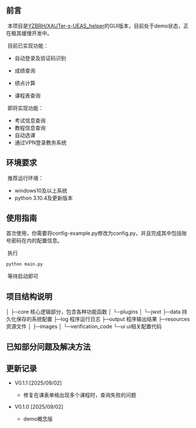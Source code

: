 ## 前言

​	本项目是[YZBRH/XAUTer-s-UEAS_helper](https://github.com/YZBRH/XAUTer-s-UEAS_helper)的GUI版本，目前处于demo状态，正在极其缓慢开发中。



​	目前已实现功能：

- 自动登录及验证码识别

- 成绩查询

- 绩点计算

- 课程表查询

  

​	即将实现功能：

- 考试信息查询
- 教程信息查询
- 自动选课
- 通过VPN登录教务系统



## 环境要求

​	推荐运行环境：

- windows10及以上系统
- python 3.10.4及更新版本



## 使用指南

​	首次使用，你需要将config-example.py修改为config.py，并且完成其中包括账号密码在内的配置信息。

​	执行

```bash
python main.py
```

​	等待启动即可

## 项目结构说明

│
├─core				     核心逻辑部分，包含各种功能函数
│  └─plugins 
│		└─jwxt
├─data					  持久化保存的系统配置
├─log						程序运行日志
├─output				 程序输出结果
├─resources			资源文件
│  ├─images
│  └─verification_code
└─ui						  ui相关配置代码



## 已知部分问题及解决方法



## 更新记录

- V0.1.1 [2025/09/02]    

  - 修复在课表单格出现多个课程时，查询失败的问题

  

- V0.1.0 [2025/09/02]	

  - demo概念版

  

